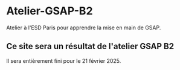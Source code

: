 # Atelier-GSAP-B2
Atelier à l'ESD Paris pour apprendre la mise en main de GSAP.

## Ce site sera un résultat de l'atelier GSAP B2
Il sera entièrement fini pour le 21 février 2025.
